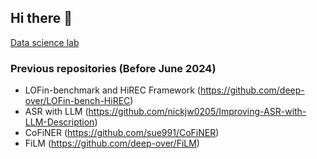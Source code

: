 ## Hi there 👋


[Data science lab](https://dsl.hanyang.ac.kr/)


### Previous repositories (Before June 2024)
* LOFin-benchmark and HiREC Framework (https://github.com/deep-over/LOFin-bench-HiREC)
* ASR with LLM (https://github.com/nickjw0205/Improving-ASR-with-LLM-Description)
* CoFiNER (https://github.com/sue991/CoFiNER)
* FiLM (https://github.com/deep-over/FiLM)
<!--

**Here are some ideas to get you started:**

🙋‍♀️ A short introduction - what is your organization all about?
🌈 Contribution guidelines - how can the community get involved?
👩‍💻 Useful resources - where can the community find your docs? Is there anything else the community should know?
🍿 Fun facts - what does your team eat for breakfast?
🧙 Remember, you can do mighty things with the power of [Markdown](https://docs.github.com/github/writing-on-github/getting-started-with-writing-and-formatting-on-github/basic-writing-and-formatting-syntax)
-->
